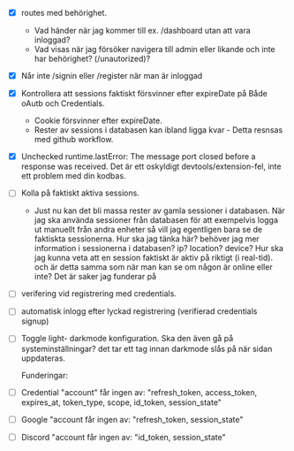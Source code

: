 - [x] routes med behörighet.

  - Vad händer när jag kommer till ex. /dashboard utan att vara inloggad?
  - Vad visas när jag försöker navigera till admin eller likande och inte har behörighet? (/unautorized)?

- [x] Når inte /signin eller /register när man är inloggad
- [x] Kontrollera att sessions faktiskt försvinner efter expireDate på Både oAutb och Credentials.

  - Cookie försvinner efter expireDate.
  - Rester av sessions i databasen kan ibland ligga kvar - Detta resnsas med github workflow.

- [x] Unchecked runtime.lastError: The message port closed before a response was received. Det är ett oskyldigt devtools/extension-fel, inte ett problem med din kodbas.
- [ ] Kolla på faktiskt aktiva sessions.

  - Just nu kan det bli massa rester av gamla sessioner i databasen. När jag ska använda sessioner från databasen för att exempelvis logga ut manuellt från andra enheter så vill jag egentligen bara se de faktiskta sessionerna. Hur ska jag tänka här? behöver jag mer information i sessionerna i databasen? ip? location? device? Hur ska jag kunna veta att en session faktiskt är aktiv på riktigt (i real-tid). och är detta samma som när man kan se om någon är online eller inte? Det är saker jag funderar på

- [ ] verifering vid registrering med credentials.
- [ ] automatisk inlogg efter lyckad registrering (verifierad credentials signup)
- [ ] Toggle light- darkmode konfiguration. Ska den även gå på systeminställningar? det tar ett tag innan darkmode slås på när sidan uppdateras.

  Funderingar:

- [ ] Credential "account" får ingen av: "refresh_token, access_token, expires_at, token_type, scope, id_token, session_state"
- [ ] Google "account får ingen av: "refresh_token, session_state"
- [ ] Discord "account får ingen av: "id_token, session_state"
